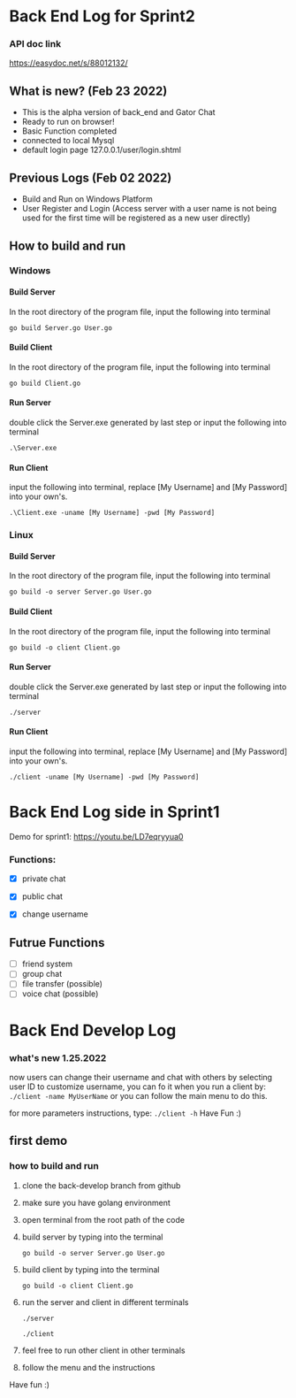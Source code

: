 # Back End Log for Sprint2

### API doc link
 https://easydoc.net/s/88012132/

## What is new? (Feb 23 2022)

 - This is the alpha version of back_end and Gator Chat
 - Ready to run on browser!
 - Basic Function completed
 - connected to local Mysql
 - default login page 127.0.0.1/user/login.shtml

## Previous Logs (Feb 02 2022)

 - Build and Run on Windows Platform
 - User Register and Login (Access server with a user name is not being used for the first time will be registered as a new user directly)

## How to build and run
### Windows
#### Build Server
In the root directory of the program file, input the following into terminal
```
go build Server.go User.go
```
#### Build Client
In the root directory of the program file, input the following into terminal
```
go build Client.go
```
#### Run Server
double click the Server.exe generated by last step or input the following into terminal
```
.\Server.exe
```
#### Run Client
input the following into terminal, replace [My Username] and [My Password] into your own's.
```
.\Client.exe -uname [My Username] -pwd [My Password]
```
    
### Linux
#### Build Server
In the root directory of the program file, input the following into terminal
```
go build -o server Server.go User.go
```
#### Build Client
In the root directory of the program file, input the following into terminal
```
go build -o client Client.go
```
#### Run Server
double click the Server.exe generated by last step or input the following into terminal
```
./server
```
#### Run Client
input the following into terminal, replace [My Username] and [My Password] into your own's.
```
./client -uname [My Username] -pwd [My Password]
```



# Back End Log side in Sprint1

Demo for sprint1: https://youtu.be/LD7eqryyua0

 ### Functions:

  - [x] private chat
  - [x] public chat
  - [x] change username


## Futrue Functions
  - [ ] friend system
  - [ ] group chat
  - [ ] file transfer (possible)
  - [ ] voice chat (possible)

# Back End Develop Log

### what's new 1.25.2022 ###

now users can change their username and chat with others by selecting user ID
to customize username, you can fo it when you run a client by:
     ```
    ./client -name MyUserName
    ```
or you can follow the main menu to do this.

for more parameters instructions, type:
    ```
    ./client -h
    ```
Have Fun :)

## first demo

### how to build and run

1. clone the back-develop branch from github

2. make sure you have golang environment

3. open terminal from the root path of the code

4. build server by typing into the terminal

    ```
    go build -o server Server.go User.go
    ```

    

5. build client by typing into the terminal

    ```
    go build -o client Client.go
    ```

    

6. run the server and client in different terminals

    ```
    ./server
    ```

    ```
    ./client
    ```

7. feel free to run other client in other terminals

8. follow the menu and the instructions

Have fun :)
